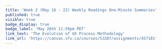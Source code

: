 ```yaml
---
title: 'Week 2 (May 16 - 22) Weekly Readings One-Minute Summaries'
published: true
visible: true
badge_display: true
badge_label: 'May 20th 11:59pm PDT'
link_text: 'The Evolution of UX Process Methodology'
link_url: 'https://canvas.sfu.ca/courses/53207/assignments/457101'
---
```

